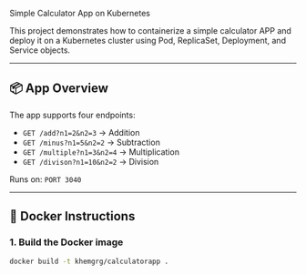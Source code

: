 Simple Calculator App on Kubernetes

This project demonstrates how to containerize a simple calculator APP and deploy it on a Kubernetes cluster using Pod, ReplicaSet, Deployment, and Service objects.

---

## 📦 App Overview

The app supports four endpoints:

- `GET /add?n1=2&n2=3` → Addition
- `GET /minus?n1=5&n2=2` → Subtraction
- `GET /multiple?n1=3&n2=4` → Multiplication
- `GET /divison?n1=10&n2=2` → Division

Runs on: `PORT 3040`

---

## 🐳 Docker Instructions

### 1. Build the Docker image

```bash
docker build -t khemgrg/calculatorapp .
